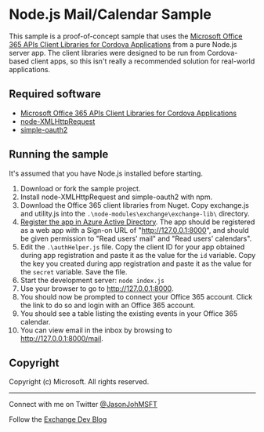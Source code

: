 # Node.js Mail/Calendar Sample #

This sample is a proof-of-concept sample that uses the [Microsoft Office 365 APIs Client Libraries for Cordova Applications](https://www.nuget.org/packages/Microsoft.Office365.ClientLib.JS/) from a pure Node.js server app. The client libraries were designed to be run from Cordova-based client apps, so this isn't really a recommended solution for real-world applications.

## Required software ##

- [Microsoft Office 365 APIs Client Libraries for Cordova Applications](https://www.nuget.org/packages/Microsoft.Office365.ClientLib.JS/)
- [node-XMLHttpRequest](https://github.com/driverdan/node-XMLHttpRequest)
- [simple-oauth2](http://andreareginato.github.io/simple-oauth2/)

## Running the sample ##

It's assumed that you have Node.js installed before starting.

1. Download or fork the sample project.
1. Install node-XMLHttpRequest and simple-oauth2 with npm.
1. Download the Office 365 client libraries from Nuget. Copy exchange.js and utility.js into the `.\node-modules\exchange\exchange-lib\` directory.
1. [Register the app in Azure Active Directory](https://github.com/jasonjoh/office365-azure-guides/blob/master/RegisterAnAppInAzure.md). The app should be registered as a web app with a Sign-on URL of "http://127.0.0.1:8000", and should be given permission to "Read users' mail" and "Read users' calendars".
1. Edit the `.\authHelper.js` file. Copy the client ID for your app obtained during app registration and paste it as the value for the `id` variable. Copy the key you created during app registration  and paste it as the value for the `secret` variable. Save the file.
1. Start the development server: `node index.js`
1. Use your browser to go to http://127.0.0.1:8000.
1. You should now be prompted to connect your Office 365 account. Click the link to do so and login with an Office 365 account.
1. You should see a table listing the existing events in your Office 365 calendar.
1. You can view email in the inbox by browsing to http://127.0.0.1:8000/mail.

## Copyright ##

Copyright (c) Microsoft. All rights reserved.

----------
Connect with me on Twitter [@JasonJohMSFT](https://twitter.com/JasonJohMSFT)

Follow the [Exchange Dev Blog](http://blogs.msdn.com/b/exchangedev/)